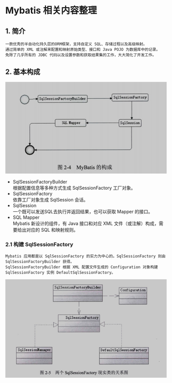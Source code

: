 # Mybatis 相关内容整理
## 1. 简介
    一款优秀的半自动化持久层的ORM框架，支持自定义 SQL、存储过程以及高级映射。
    通过简单的 XML 或注解来配置和映射原始类型、接口和 Java POJO 为数据库中的记录。
    免除了几乎所有的 JDBC 代码以及设置参数和获取结果集的工作，大大简化了开发工作。

## 2. 基本构成
![mybatis的构成](resource/mybatis_基本构成.png)
* SqlSessionFactoryBuilder
   </br>根据配置信息等多种方式生成 SqlSessionFactory 工厂对象。
* SqlSessionFactory
   </br>依靠工厂对象生成 SqlSession 会话。
* SqlSession
   </br>一个既可以发送SQL去执行并返回结果，也可以获取 Mapper 的接口。
* SQL Mapper
   </br>Mybatis 新设计的组件，有 Java 接口和对应 XML 文件（或注解）构成，需要给出对应的 SQL 和映射规则。

### 2.1 构建 SqlSessionFactory
    Mybatis 应用都是以 SqlSessionFactory 的实力为中心的。SqlSessionFactory 则由 SqlSessionFactoryBuilder 获得。
    SqlSessionFactoryBuilder 根据 XML 配置文件生成的 Configuration 对象构建 SqlSessionFactory 实例 DefaultSqlSessionFactory。

![两个SqlSessionFactory实现类的关系图](resource/mybatis_两个SqlSessionFactory实现类的关系图.png)